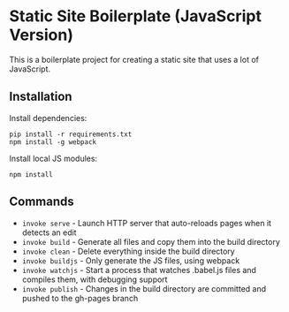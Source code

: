 # Static Site Boilerplate (JavaScript Version)

This is a boilerplate project for creating a static site that uses a lot of JavaScript.

## Installation

Install dependencies:

```
pip install -r requirements.txt
npm install -g webpack
```

Install local JS modules:

```
npm install
```

## Commands

- `invoke serve` - Launch HTTP server that auto-reloads pages when it detects an edit
- `invoke build` - Generate all files and copy them into the build directory
- `invoke clean` - Delete everything inside the build directory
- `invoke buildjs` - Only generate the JS files, using webpack
- `invoke watchjs` - Start a process that watches .babel.js files and compiles them, with debugging support
- `invoke publish` - Changes in the build directory are committed and pushed to the gh-pages branch
